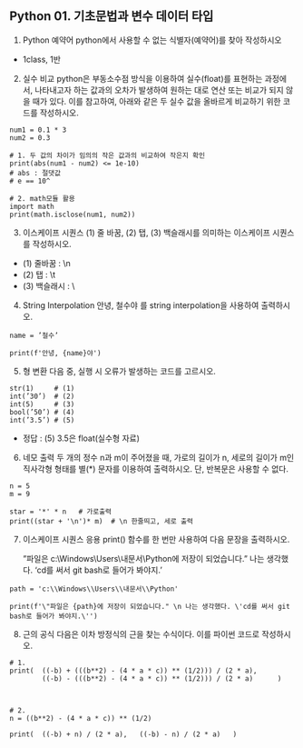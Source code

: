 ## Python 01. 기초문법과 변수 데이터 타입

1. Python 예약어
    python에서 사용할 수 없는 식별자(예약어)를 찾아 작성하시오

- 1class, 1반



2. 실수 비교
    python은 부동소수점 방식을 이용하여 실수(float)를 표현하는 과정에서, 나타내고자 하는 값과의 오차가 발생하여 원하는 대로 연산 또는 비교가 되지 않을 때가 있다. 
    이를 참고하여, 아래와 같은 두 실수 값을 올바르게 비교하기 위한 코드를 작성하시오.

```
num1 = 0.1 * 3
num2 = 0.3 

# 1. 두 값의 차이가 임의의 작은 값과의 비교하여 작은지 확인
print(abs(num1 - num2) <= 1e-10)
# abs : 절댓값
# e == 10^

# 2. math모듈 활용
import math
print(math.isclose(num1, num2))
```



3. 이스케이프 시퀀스
    (1) 줄 바꿈, (2) 탭, (3) 백슬래시를 의미하는 이스케이프 시퀀스를 작성하시오.

- (1) 줄바꿈 : \n
- (2) 탭 : \t
- (3) 백슬래시 : \\



4. String Interpolation
    안녕, 철수야 를 string interpolation을 사용하여 출력하시오.

```
name = ’철수’

print(f'안녕, {name}야')
```



5. 형 변환
    다음 중, 실행 시 오류가 발생하는 코드를 고르시오.

```
str(1)     # (1)
int(’30’)  # (2)
int(5)     # (3)
bool(’50’) # (4)
int(’3.5’) # (5)
```
- 정답 : (5) 3.5은 float(실수형 자료)



6. 네모 출력
    두 개의 정수 n과 m이 주어졌을 때, 가로의 길이가 n, 세로의 길이가 m인
    직사각형 형태를 별(*) 문자를 이용하여 출력하시오. 단, 반복문은 사용할 수 없다.

```
n = 5
m = 9

star = '*' * n   # 가로출력
print((star + '\n')* m)  # \n 한줄띄고, 세로 출력
```



7. 이스케이프 시퀀스 응용
    print() 함수를 한 번만 사용하여 다음 문장을 출력하시오.

    ”파일은 c:\Windows\Users\내문서\Python에 저장이 되었습니다.”
    나는 생각했다. ‘cd를 써서 git bash로 들어가 봐야지.’

```
path = 'c:\\Windows\\Users\\내문서\\Python'

print(f'\"파일은 {path}에 저장이 되었습니다." \n 나는 생각했다. \'cd를 써서 git bash로 들어가 봐야지.\'')
```



8. 근의 공식
    다음은 이차 방정식의 근을 찾는 수식이다. 이를 파이썬 코드로 작성하시오.

```
# 1.
print(  ((-b) + (((b**2) - (4 * a * c)) ** (1/2))) / (2 * a),
        ((-b) - (((b**2) - (4 * a * c)) ** (1/2))) / (2 * a)      )



# 2.
n = ((b**2) - (4 * a * c)) ** (1/2)

print(  ((-b) + n) / (2 * a),   ((-b) - n) / (2 * a)   )
```